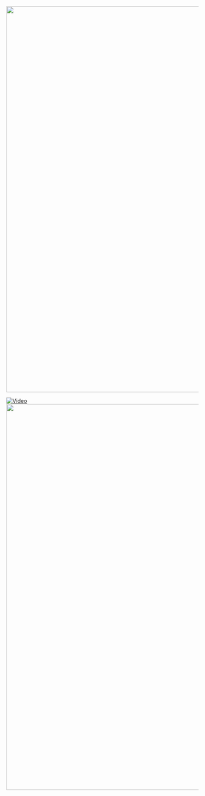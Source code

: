 <img src="https://user-images.githubusercontent.com/74038190/212284115-f47cd8ff-2ffb-4b04-b5bf-4d1c14c0247f.gif" width="1010">

[![Video](https://github.com/user-attachments/assets/33d630eb-d23c-4384-94e1-0facc308beff)]("C:\Users\Adapr\OneDrive\Desktop\video.mp4")
<img src="https://user-images.githubusercontent.com/74038190/212284115-f47cd8ff-2ffb-4b04-b5bf-4d1c14c0247f.gif" width="1010">
<br><br>

